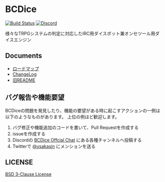 # BCDice

[![Build Status](https://travis-ci.org/bcdice/BCDice.svg?branch=master)](https://travis-ci.org/bcdice/BCDice)
[![Discord](https://img.shields.io/discord/597133335243784192.svg?color=7289DA&logo=discord&logoColor=fff)][invite discord]

様々なTRPGシステムの判定に対応したIRC用ダイスボット兼オンセツール用ダイスエンジン

## Documents

- [ロードマップ](ROADMAP.md)
- [ChangeLog](CHANGELOG.md)
- [旧README](docs/README.txt)

## バグ報告や機能要望

BCDiceの問題を発見したり、機能の要望がある時に起こすアクションの一例は以下のようなものがあります。
上位の例ほど歓迎します。

1. バグ修正や機能追加のコードを書いて、Pull Requestを作成する
2. issueを作成する
3. Discordの [BCDice Offcial Chat][invite discord] にある各種チャンネルへ投稿する
4. Twitterで [@ysakasin](https://twitter.com/ysakasin) にメンションを送る

## LICENSE

[BSD 3-Clause License](LICENSE)


[invite discord]:https://discord.gg/x5MMKWA
